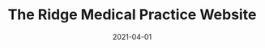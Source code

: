 ---
path: "/work/the-ridge-medical-practice-website"
date: "2021-04-01"
title: "The Ridge Medical Practice Website"
projectSummary: Provide credible knowledge advice for conditions, easy search functionality and reduction in face to face appointments
skillsInvolved:
  - <a href="/process/research">Research</a>
  - <a href="/process/analysis">Analysis</a>
  - <a href="/process/design">Design</a>
  - <a href="/process/prototype">Prototyping</a>
  - <a href="/process/wireframes">Wireframes</a>
row1title: Challenge
row1content: >
  As the pandemic struck, GP practices had to change the way they dealt with patients; no longer could they sit around in waiting rooms or see a doctor without a telephone consultation first. A new website was needed for The Ridge Medical Practice to overcome this challenge, in order to reduce face-to-face appointments, encourage patients to self-diagnose alongside housing useful NHS external links and local healthcare support.

row2title: Research & Analysis
row2content: >
  The first step was to understand how the audience interacted with the current website in order to identify opportunities. This exercise included:
  - Google Analytic research – understanding user flow, drop off points, entry points, devices etc.
  - Heat maps – to have clear idea what users were interacting with and what elements were getting higher interaction 

  In order to gain a broader understanding of the market KREWE also undertook the following:
  -	Competitor benchmarking – to fully understand the broader context

  Further to this research, it was apparent that users predominantly used the website for:
  -	Booking an appointment
  -	Repeated prescriptions 
  -	Contact details for the other branches
  -	Information on current affairs, such as COVID

  Upon completion of this study, the findings were analysed using:
  -	Affinity diagrams – giving structure to shapeless data in order to form groups with meaning. A tool which would aid with site map and navigation planning

  This analysis was used to build up a view of what content needed to be on the new website. Although the business objective of reducing face-to-face of appointments had to be the clear focus for the new website, users also wanted to have easy access to book appointments and therefore was crucial not to alienate them but re-educate.

row3title: Design
row3content: >
  Within this phase the following were created:
  -	User flow – considering how the user will flow through the website, including entry and exit points and what content needed to be on which page
  -	Site map – including all pages and relevant content based on user flow  
  -	Navigation – considering global and local navigation 

  As the new websites purpose is to encourage patients to research a condition before booking an appointment, it was key to create helpful suggestions, links to relevant conditions, help and advice as well as providing online consultations via the use of webGP. This functionality had to be easily accessible throughout the website.  

row4title: Wireframe
row4content: >
  On receiving client approval KREWE progressed to the wireframes; all pages were wireframed including desktop, mobile and menu. To encourage users to search a condition or book an appointment, a search bar functionality was incorporated onto the website, along with a search pop out tab that was constantly visible while interacting with the website. As per the objectives, a key consideration was to ensure hierarchy of content, yet in addition to this traditional user behaviours were factored in.

row5title: Prototyping
row5content: >
  To visualise the wireframes, medium fidelity prototypes were created in Invision. This allows those trialling to navigate and flow through the website as though it were live. This process aims to highlight if there are any issues that need to be addressed before handing over to the design and development team.
  
row6title: End Product
row6content: >
  The UI and website development were completed by the KREWE team. A key feature of the website is the search functionality. With time and increased data, this site will learn and adapt, better understanding what users are searching for and creating a more interactive search bar with the ability to ask questions.

row1image: ../media/the-ridge-medical-practice-homepage.jpg
row2image: ../media/the-ridge-medical-practice-research.jpg
row3image: ../media/the-ridge-medical-practice-design.jpg
row4image: ../media/the-ridge-medical-practice-wireframes.jpg
row5image: ../media/the-ridge-medical-practice-prototyping.jpg
row6image: ../media/the-ridge-medical-practice-homepage.jpg
---